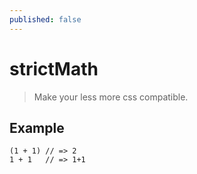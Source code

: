 ```yaml
---
published: false
---
```

<a id="strict-math" class="section_anchor"></a>

# strictMath
> Make your less more css compatible.




## Example

```less
(1 + 1) // => 2
1 + 1   // => 1+1
```

